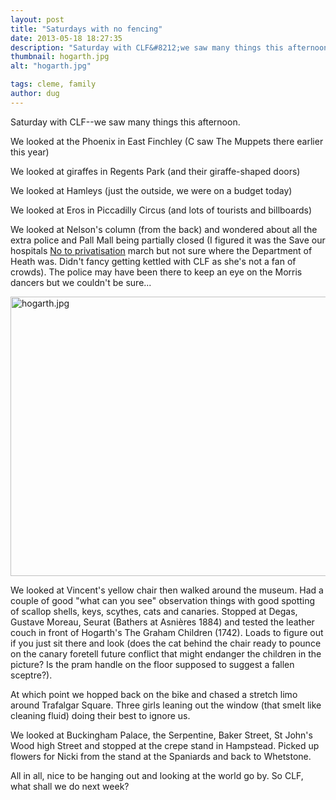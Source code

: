```yaml
---
layout: post
title: "Saturdays with no fencing"
date: 2013-05-18 18:27:35
description: "Saturday with CLF&#8212;we saw many things this afternoon. We looked at the Phoenix in East Finchley (C saw The Muppets there earlier this year) We looked at giraffes in Regents Park (and their giraffe-shaped doors) We looked at Hamleys (just&#8230;"
thumbnail: hogarth.jpg
alt: "hogarth.jpg"

tags: cleme, family
author: dug
---
```


<p>Saturday with CLF--we saw many things this afternoon.</p>
<p>We looked at the Phoenix in East Finchley (C saw The Muppets there earlier this year)</p>
<p>We looked at giraffes in Regents Park (and their giraffe-shaped doors)</p>
<p>We looked at Hamleys (just the outside, we were on a budget today)</p>
<p>We looked at Eros in Piccadilly Circus (and lots of tourists and billboards)</p>
<p>We looked at Nelson's column (from the back) and wondered about all the extra police and Pall Mall being partially closed (I figured it was the Save our hospitals <a href="http://www.keepournhspublic.com/meetings/20130518London.pdf">No to privatisation</a> march but not sure where the Department of Heath was. Didn't fancy getting kettled with CLF as she's not a fan of crowds). The police may have been there to keep an eye on the Morris dancers but we couldn't be sure...</p>
<p><a href="http://donkeyontheedge.com/i/hogarth.jpg"><img alt="hogarth.jpg" src="http://donkeyontheedge.com/assets_c/2013/05/hogarth-thumb-640x447-1611.jpg" width="640" height="447"  /></a></p>
<p>We looked at Vincent's yellow chair then walked around the museum. Had a couple of good "what can you see" observation things with good spotting of scallop shells, keys, scythes, cats and canaries. Stopped at Degas, Gustave Moreau, Seurat (Bathers at Asnières 1884) and tested the leather couch in front of Hogarth's The Graham Children (1742). Loads to figure out if you just sit there and look (does the cat behind the chair ready to pounce on the canary foretell future conflict that might endanger the children in the picture? Is the pram handle on the floor supposed to suggest a fallen sceptre?).</p>
<p>At which point we hopped back on the bike and chased a stretch limo around Trafalgar Square. Three girls leaning out the window (that smelt like cleaning fluid) doing their best to ignore us.</p>
<p>We looked at Buckingham Palace, the Serpentine, Baker Street, St John's Wood high Street and stopped at the crepe stand in Hampstead. Picked up flowers for Nicki from the stand at the Spaniards and back to Whetstone.</p>
<p>All in all, nice to be hanging out and looking at the world go by. So CLF, what shall we do next week?</p>
<p></p>
